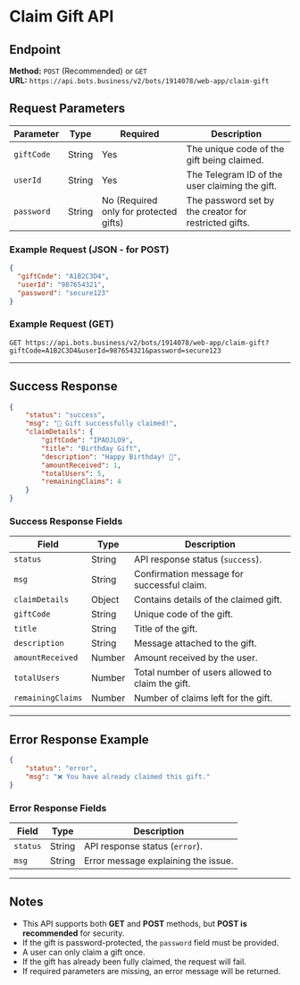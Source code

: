# Claim Gift API

## Endpoint
**Method:** `POST` (Recommended) or `GET`  
**URL:** `https://api.bots.business/v2/bots/1914078/web-app/claim-gift`

## Request Parameters

| Parameter   | Type    | Required | Description |
|------------|---------|----------|-------------|
| `giftCode` | String  | Yes      | The unique code of the gift being claimed. |
| `userId`   | String  | Yes      | The Telegram ID of the user claiming the gift. |
| `password` | String  | No (Required only for protected gifts) | The password set by the creator for restricted gifts. |

### Example Request (JSON - for POST)
```json
{
  "giftCode": "A1B2C3D4",
  "userId": "987654321",
  "password": "secure123"
}
```

### Example Request (GET)
```http
GET https://api.bots.business/v2/bots/1914078/web-app/claim-gift?giftCode=A1B2C3D4&userId=987654321&password=secure123
```

---

## Success Response

```json
{
    "status": "success",
    "msg": "🎉 Gift successfully claimed!",
    "claimDetails": {
        "giftCode": "IPAOJLO9",
        "title": "Birthday Gift",
        "description": "Happy Birthday! 🎉",
        "amountReceived": 1,
        "totalUsers": 5,
        "remainingClaims": 4
    }
}
```

### Success Response Fields

| Field            | Type    | Description |
|-----------------|--------|-------------|
| `status`        | String | API response status (`success`). |
| `msg`           | String | Confirmation message for successful claim. |
| `claimDetails`  | Object | Contains details of the claimed gift. |
| `giftCode`      | String | Unique code of the gift. |
| `title`         | String | Title of the gift. |
| `description`   | String | Message attached to the gift. |
| `amountReceived` | Number | Amount received by the user. |
| `totalUsers`    | Number | Total number of users allowed to claim the gift. |
| `remainingClaims` | Number | Number of claims left for the gift. |

---

## Error Response Example

```json
{
    "status": "error",
    "msg": "❌ You have already claimed this gift."
}
```

### Error Response Fields

| Field     | Type   | Description |
|-----------|--------|-------------|
| `status`  | String | API response status (`error`). |
| `msg`     | String | Error message explaining the issue. |

---

## Notes
- This API supports both **GET** and **POST** methods, but **POST is recommended** for security.
- If the gift is password-protected, the `password` field must be provided.
- A user can only claim a gift once.
- If the gift has already been fully claimed, the request will fail.
- If required parameters are missing, an error message will be returned.
